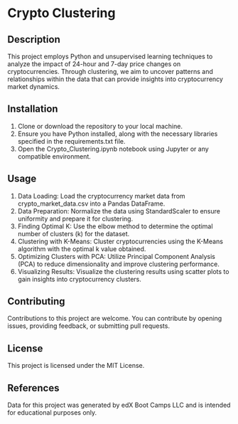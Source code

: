 # Crypto Clustering

## Description

This project employs Python and unsupervised learning techniques to analyze the impact of 24-hour and 7-day price changes on cryptocurrencies. Through clustering, we aim to uncover patterns and relationships within the data that can provide insights into cryptocurrency market dynamics.

## Installation

1. Clone or download the repository to your local machine.
2. Ensure you have Python installed, along with the necessary libraries specified in the requirements.txt file.
3. Open the Crypto_Clustering.ipynb notebook using Jupyter or any compatible environment.

## Usage

1. Data Loading: Load the cryptocurrency market data from crypto_market_data.csv into a Pandas DataFrame.
2. Data Preparation: Normalize the data using StandardScaler to ensure uniformity and prepare it for clustering.
3. Finding Optimal K: Use the elbow method to determine the optimal number of clusters (k) for the dataset.
4. Clustering with K-Means: Cluster cryptocurrencies using the K-Means algorithm with the optimal k value obtained.
5. Optimizing Clusters with PCA: Utilize Principal Component Analysis (PCA) to reduce dimensionality and improve clustering performance.
6. Visualizing Results: Visualize the clustering results using scatter plots to gain insights into cryptocurrency clusters.

## Contributing

Contributions to this project are welcome. You can contribute by opening issues, providing feedback, or submitting pull requests.

## License

This project is licensed under the MIT License.

## References

Data for this project was generated by edX Boot Camps LLC and is intended for educational purposes only.

